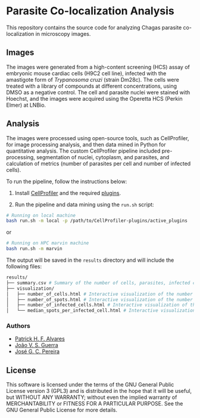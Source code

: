 # Parasite Co-localization Analysis

This repository contains the source code for analyzing Chagas parasite co-localization in microscopy images.

## Images

The images were generated from a high-content screening (HCS) assay of embryonic mouse cardiac cells (H9C2 cell line), infected with the amastigote form of *Trypanosoma cruzi* (strain Dm28c). The cells were treated with a library of compounds at different concentrations, using DMSO as a negative control. The cell and parasite nuclei were stained with Hoechst, and the images were acquired using the Operetta HCS (Perkin Elmer) at LNBio.

## Analysis

The images were processed using open-source tools, such as CellProfiler, for image processing analysis, and then data mined in Python for quantitative analysis. The custom CellProfiler pipeline included pre-processing, segmentation of nuclei, cytoplasm, and parasites, and calculation of metrics (number of parasites per cell and number of infected cells).

To run the pipeline, follow the instructions below:

1. Install [CellProfiler](https://cellprofiler.org/releases/) and the required [plugins](https://github.com/cnpem/lnbio-bioimage-analysis/blob/main/cellprofiler/INSTALLATION.md#cellprofiler-plugins).

2. Run the pipeline and data mining using the `run.sh` script:

```bash
# Running on local machine
bash run.sh -m local -p /path/to/CellProfiler-plugins/active_plugins
```

or

```bash
# Running on HPC marvin machine
bash run.sh -m marvin
```

The output will be saved in the `results` directory and will include the following files:

```bash
results/
├── summary.csv # Summary of the number of cells, parasites, infected cells, and the percentage of infected cells per well
├── visualization/
│   ├── number_of_cells.html # Interactive visualization of the number of cells per well
│   ├── number_of_spots.html # Interactive visualization of the number of parasites per well
│   ├── number_of_infected_cells.html # Interactive visualization of the number of infected cells per well
│   └── median_spots_per_infected_cell.html # Interactive visualization of the median number of parasites per infected cell per well
```

### Authors

- [Patrick H. F. Alvares](https://github.com/PatrickHFA)
- [João V. S. Guerra](https://github.com/jvsguerra)
- [José G. C. Pereira](https://github.com/zgcarvalho)

## License

This software is licensed under the terms of the GNU General Public License version 3 (GPL3) and is distributed in the hope that it will be useful, but WITHOUT ANY WARRANTY; without even the implied warranty of MERCHANTABILITY or FITNESS FOR A PARTICULAR PURPOSE. See the GNU General Public License for more details.
